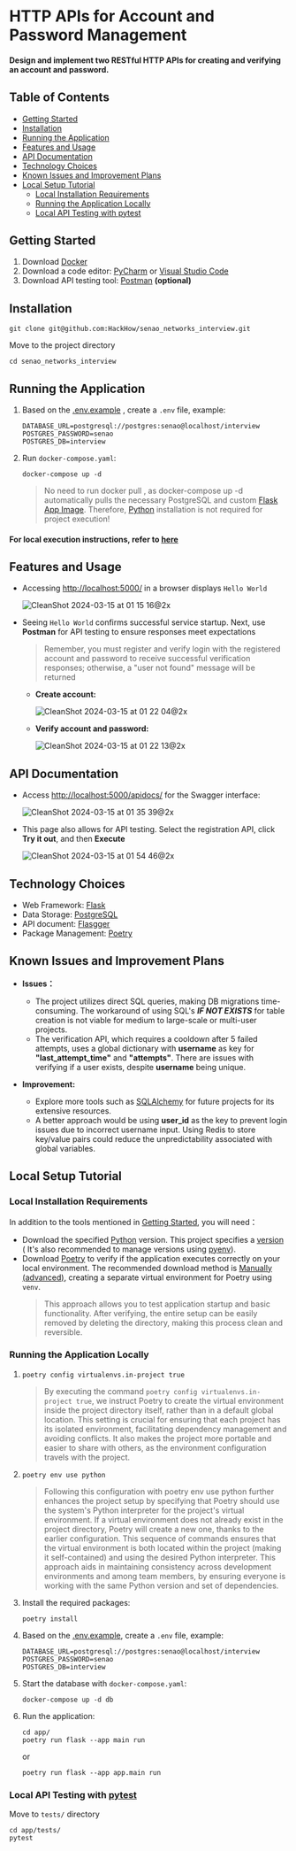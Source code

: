 # HTTP APIs for Account and Password Management

#### Design and implement two RESTful HTTP APIs for creating and verifying an account and password.

## Table of Contents

- [Getting Started](#getting-started)
- [Installation](#installation)
- [Running the Application](#running-the-application)
- [Features and Usage](#features-and-usage)
- [API Documentation](#api-documentation)
- [Technology Choices](#technology-choices)
- [Known Issues and Improvement Plans](#known-issues-and-improvement-plans)
- [Local Setup Tutorial](#local-setup-tutorial)
    - [Local Installation Requirements](#local-installation-requirements)
    - [Running the Application Locally](#running-the-application-locally)
    - [Local API Testing with pytest](#local-api-testing-with-pytest)

## Getting Started

1. Download [Docker](https://www.docker.com/products/docker-desktop/)
2. Download a code editor: [PyCharm](https://www.jetbrains.com/pycharm/download/?section=mac)
   or [Visual Studio Code](https://code.visualstudio.com/)
3. Download API testing tool: [Postman](https://www.postman.com/downloads/) **(optional)**

## Installation

```shell
git clone git@github.com:HackHow/senao_networks_interview.git
```

Move to the project directory

```shell
cd senao_networks_interview
```

## Running the Application

1. Based on
   the [.env.example](https://github.com/HackHow/senao_networks_interview/blob/docs/add_user_guide_content/.env.example)
   , create a `.env` file, example:
   ```text
   DATABASE_URL=postgresql://postgres:senao@localhost/interview
   POSTGRES_PASSWORD=senao
   POSTGRES_DB=interview
   ```

2. Run `docker-compose.yaml`:
   ```shell
   docker-compose up -d
   ```
   > No need to run docker pull <image>, as docker-compose up -d automatically pulls the necessary PostgreSQL and
   custom [Flask App Image](https://hub.docker.com/repository/docker/howard23/senao-networks-interview-flask-app/general).
   Therefore, [Python](https://www.python.org/) installation is not required for project execution!

#### For local execution instructions, refer to [here](#local-setup-tutorial)

## Features and Usage

- Accessing [http://localhost:5000/](http://localhost:5000/) in a browser displays `Hello World`

  ![CleanShot 2024-03-15 at 01 15 16@2x](https://github.com/HackHow/senao_networks_interview/assets/56557271/64b6a288-95e2-4f0b-9be3-ac426eae4a44)

- Seeing `Hello World` confirms successful service startup. Next, use **Postman** for API testing to ensure responses
  meet expectations

  > Remember, you must register and verify login with the registered account and password to receive successful
  > verification responses; otherwise, a "user not found" message will be returned

    - **Create account:**

      ![CleanShot 2024-03-15 at 01 22 04@2x](https://github.com/HackHow/senao_networks_interview/assets/56557271/b9b82725-2e05-40f8-8455-a22df4223b29)

    - **Verify account and password:**

      ![CleanShot 2024-03-15 at 01 22 13@2x](https://github.com/HackHow/senao_networks_interview/assets/56557271/1f34ac80-47f4-4bdd-b3f4-dbe5d54bcf5c)

## API Documentation

- Access [http://localhost:5000/apidocs/](http://localhost:5000/apidocs/) for the Swagger interface:

  ![CleanShot 2024-03-15 at 01 35 39@2x](https://github.com/HackHow/senao_networks_interview/assets/56557271/eaa3cbba-45e6-4885-876c-b07f05ebb4ea)

- This page also allows for API testing. Select the registration API, click **Try it out**, and then **Execute**

  ![CleanShot 2024-03-15 at 01 54 46@2x](https://github.com/HackHow/senao_networks_interview/assets/56557271/910b363b-956a-4382-932e-3ef63667ef25)

## Technology Choices

- Web Framework: [Flask](https://flask.palletsprojects.com/en/3.0.x/)
- Data Storage: [PostgreSQL](https://www.postgresql.org/)
- API document: [Flasgger](https://github.com/flasgger/flasgger)
- Package Management: [Poetry](https://python-poetry.org/docs/)

## Known Issues and Improvement Plans

- **Issues：**

    - The project utilizes direct SQL queries, making DB migrations time-consuming. The workaround of using SQL's **_IF NOT EXISTS_** for table creation is not viable for medium to large-scale or multi-user projects.
    - The verification API, which requires a cooldown after 5 failed attempts, uses a global dictionary with **username** as key for **"last_attempt_time"** and **"attempts"**. There are issues with verifying if a user exists, despite **username** being unique.

- **Improvement:**
    - Explore more tools such as [SQLAlchemy](https://www.sqlalchemy.org/) for future projects for its extensive
      resources.
    - A better approach would be using **user_id** as the key to prevent login issues due to incorrect username input.
      Using Redis to store key/value pairs could reduce the unpredictability associated with global variables.

## Local Setup Tutorial

### Local Installation Requirements

In addition to the tools mentioned in [Getting Started](#getting-started), you will need：

- Download the specified [Python](https://www.python.org/) version. This project specifies
  a [version](https://github.com/HackHow/senao_networks_interview/blob/docs/add_user_guide_content/.python-version) (
  It's also recommended to manage versions using [pyenv](https://github.com/pyenv/pyenv?tab=readme-ov-file#unixmacos)).
- Download [Poetry](https://python-poetry.org/docs/#installation) to verify if the application executes correctly on
  your local environment. The recommended download method
  is [Manually (advanced)](https://python-poetry.org/docs/#installing-manually), creating a separate virtual environment
  for Poetry using `venv`.
  > This approach allows you to test application startup and basic functionality. After verifying,
  > the entire setup can be easily removed by deleting the directory, making this process clean and reversible.

### Running the Application Locally

1. ```shell
   poetry config virtualenvs.in-project true
   ```

   > By executing the command `poetry config virtualenvs.in-project true`, we instruct Poetry to create the virtual
   > environment inside the project directory itself, rather than in a default global location. This setting is crucial
   > for ensuring that each project has its isolated environment, facilitating dependency management and avoiding
   > conflicts. It also makes the project more portable and easier to share with others, as the environment
   configuration
   > travels with the project.

2. ```shell
   poetry env use python
   ```

   > Following this configuration with poetry env use python further enhances the project setup by specifying that
   > Poetry should use the system's Python interpreter for the project's virtual environment. If a virtual environment
   > does not already exist in the project directory, Poetry will create a new one, thanks to the earlier configuration.
   > This sequence of commands ensures that the virtual environment is both located within the project (making it
   > self-contained) and using the desired Python interpreter. This approach aids in maintaining consistency across
   > development environments and among team members, by ensuring everyone is working with the same Python version and
   set
   > of dependencies.

3. Install the required packages:

   ```shell
   poetry install
   ```

4. Based on
   the [.env.example](https://github.com/HackHow/senao_networks_interview/blob/docs/add_user_guide_content/.env.example),
   create a `.env` file, example:

   ```text
   DATABASE_URL=postgresql://postgres:senao@localhost/interview
   POSTGRES_PASSWORD=senao
   POSTGRES_DB=interview
   ```

5. Start the database with `docker-compose.yaml`:

   ```shell
   docker-compose up -d db
   ```

6. Run the application:
   ```shell
   cd app/
   poetry run flask --app main run
   ```
   or
   ```shell
   poetry run flask --app app.main run
   ```

### Local API Testing with [pytest](https://docs.pytest.org/en/8.0.x/)

Move to `tests/` directory

```shell
cd app/tests/
pytest
```
